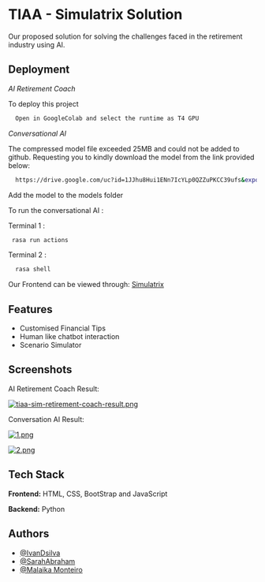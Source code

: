
# TIAA - Simulatrix Solution

Our proposed solution for solving the challenges faced in the retirement industry using AI.


## Deployment

*AI Retirement Coach*

To deploy this project

```bash
  Open in GoogleColab and select the runtime as T4 GPU
```

*Conversational AI*

The compressed model file exceeded 25MB and could not be added to github. Requesting you to kindly download the model from the link provided below:

```bash
  https://drive.google.com/uc?id=1JJhu8Hui1ENn7IcYLp0QZZuPKCC39ufs&export=download
```

Add the model to the models folder

To run the conversational AI :

Terminal 1 :
```bash
 rasa run actions
```

Terminal 2 : 
```bash
  rasa shell
```

Our Frontend can be viewed through: [Simulatrix](https://simulatrix.netlify.app/)


## Features

- Customised Financial Tips
- Human like chatbot interaction
- Scenario Simulator



## Screenshots

AI Retirement Coach Result:

[![tiaa-sim-retirement-coach-result.png](https://i.postimg.cc/jjhWKCgc/tiaa-sim-retirement-coach-result.png)](https://postimg.cc/mctZyZG1)

Conversation AI Result:

[![1.png](https://i.postimg.cc/sxXWgXnd/1.png)](https://postimg.cc/vgJTPQF3)

[![2.png](https://i.postimg.cc/Hx35m599/2.png)](https://postimg.cc/9RRztDSD)


## Tech Stack

**Frontend:** HTML, CSS, BootStrap and JavaScript

**Backend:** Python


## Authors

- [@IvanDsilva](https://www.github.com/IvanDsilva31)
- [@SarahAbraham](https://www.github.com/sarah-abraham)
- [@Malaika Monteiro](https://www.github.com/O-Monteir)

